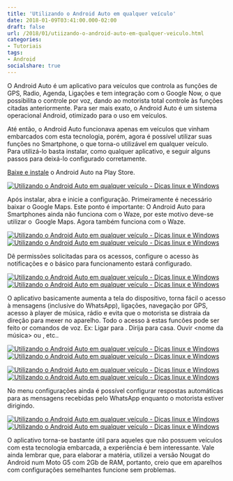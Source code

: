 ```yaml
---
title: 'Utilizando o Android Auto em qualquer veículo'
date: 2018-01-09T03:41:00.000-02:00
draft: false
url: /2018/01/utiizando-o-android-auto-em-qualquer-veiculo.html
categories: 
- Tutoriais
tags:
- Android
socialshare: true
---
```


O Android Auto é um aplicativo para veículos que controla as funções de GPS, Radio, Agenda, Ligações e tem integração com o Google Now, o que possibilita o controle por voz, dando ao motorista total controle às funções citadas anteriormente. Para ser mais exato, o Android Auto é um sistema operacional Android, otimizado para o uso em veículos.

<!--more--> 
  
Até então, o Android Auto funcionava apenas em veículos que vinham embarcados com esta tecnologia, porém, agora é possível utilizar suas funções no Smartphone, o que torna-o utilizável em qualquer veículo.  
Para utilizá-lo basta instalar, como qualquer aplicativo, e seguir alguns passos para deixá-lo configurado corretamente.

[Baixe e instale](https://play.google.com/store/apps/details?id=com.google.android.projection.gearhead&hl=pt_BR) o Android Auto na Play Store.  
  

[![Utilizando o Android Auto em qualquer veículo - Dicas linux e Windows](https://3.bp.blogspot.com/-cA1KW2Tobvo/WlP8g3uqAGI/AAAAAAAAHmY/G32yjHBNAPQjRSfR3uHAf2MTZZBm9Gw0wCPcBGAYYCw/s400/Screenshot_20180108-174813.png "Utilizando o Android Auto em qualquer veículo - Dicas linux e Windows")](https://3.bp.blogspot.com/-cA1KW2Tobvo/WlP8g3uqAGI/AAAAAAAAHmY/G32yjHBNAPQjRSfR3uHAf2MTZZBm9Gw0wCPcBGAYYCw/s1600/Screenshot_20180108-174813.png)

  

Após instalar, abra e inicie a configuração. Primeiramente é necessário baixar o Google Maps. Este ponto é importante: O Android Auto para Smartphones ainda não funciona com o Waze, por este motivo deve-se utilizar o  Google Maps. Agora também funciona com o Waze.  
  

[![Utilizando o Android Auto em qualquer veículo - Dicas linux e Windows](https://1.bp.blogspot.com/-B8knb4_FoA8/WlP8gn38BjI/AAAAAAAAHmY/JTVDsbxAJe8Yc77OFpb1-dKHvBn_mYBeQCPcBGAYYCw/s400/Screenshot_20180108-174837.png "Utilizando o Android Auto em qualquer veículo - Dicas linux e Windows")](https://1.bp.blogspot.com/-B8knb4_FoA8/WlP8gn38BjI/AAAAAAAAHmY/JTVDsbxAJe8Yc77OFpb1-dKHvBn_mYBeQCPcBGAYYCw/s1600/Screenshot_20180108-174837.png)[![Utilizando o Android Auto em qualquer veículo - Dicas linux e Windows](https://3.bp.blogspot.com/-0ZI4DUnHRfU/WlP8hvSuR3I/AAAAAAAAHmY/JNRtAVYt_vohpvAAcxGY25KT4T4ECKclgCPcBGAYYCw/s400/Screenshot_20180108-174848.png "Utilizando o Android Auto em qualquer veículo - Dicas linux e Windows")](https://3.bp.blogspot.com/-0ZI4DUnHRfU/WlP8hvSuR3I/AAAAAAAAHmY/JNRtAVYt_vohpvAAcxGY25KT4T4ECKclgCPcBGAYYCw/s1600/Screenshot_20180108-174848.png)

  

Dê permissões solicitadas para os acessos, configure o acesso às notificações e o básico para funcionamento estará configurado.  
  

[![Utilizando o Android Auto em qualquer veículo - Dicas linux e Windows](https://1.bp.blogspot.com/-9dCRYbS2t94/WlP8iB-_3oI/AAAAAAAAHmY/2DhI1nO5b7gVKV8xN5jDH5vaRgiRCNKggCPcBGAYYCw/s400/Screenshot_20180108-174938.png "Utilizando o Android Auto em qualquer veículo - Dicas linux e Windows")](https://1.bp.blogspot.com/-9dCRYbS2t94/WlP8iB-_3oI/AAAAAAAAHmY/2DhI1nO5b7gVKV8xN5jDH5vaRgiRCNKggCPcBGAYYCw/s1600/Screenshot_20180108-174938.png)[![Utilizando o Android Auto em qualquer veículo - Dicas linux e Windows](https://3.bp.blogspot.com/-nM0IWC5xS-Q/WlP8ii8GxpI/AAAAAAAAHmY/kYQTNR_2wLA7y-SuteYvnoSyeXaMmgcfQCPcBGAYYCw/s400/Screenshot_20180108-175018.png "Utilizando o Android Auto em qualquer veículo - Dicas linux e Windows")](https://3.bp.blogspot.com/-nM0IWC5xS-Q/WlP8ii8GxpI/AAAAAAAAHmY/kYQTNR_2wLA7y-SuteYvnoSyeXaMmgcfQCPcBGAYYCw/s1600/Screenshot_20180108-175018.png)

  

O aplicativo basicamente aumenta a tela do dispositivo, torna fácil o acesso à mensagens (inclusive do WhatsApp), ligações, navegação por GPS, acesso à player de música, rádio e evita que o motorista se distraia da direção para mexer no aparelho. Todo o acesso à estas funcões pode ser feito or comandos de voz. Ex: Ligar para . Dirija para casa. Ouvir <nome da música> ou <nome do artista>, etc..  
  

[![Utilizando o Android Auto em qualquer veículo - Dicas linux e Windows](https://4.bp.blogspot.com/-THuf71oMm-w/WlP8i7XZ_rI/AAAAAAAAHmk/KBH2j220gSgXoCnxb10KJmuQQBh6e_FkwCPcBGAYYCw/s400/Screenshot_20180108-175124.png "Utilizando o Android Auto em qualquer veículo - Dicas linux e Windows")](https://4.bp.blogspot.com/-THuf71oMm-w/WlP8i7XZ_rI/AAAAAAAAHmk/KBH2j220gSgXoCnxb10KJmuQQBh6e_FkwCPcBGAYYCw/s1600/Screenshot_20180108-175124.png)[![Utilizando o Android Auto em qualquer veículo - Dicas linux e Windows](https://3.bp.blogspot.com/-kWNckTuV32Y/WlP8jDvUjXI/AAAAAAAAHmY/Ru2HH2fD3tAtYqyIeG-cViaD3m8C02tAgCPcBGAYYCw/s400/Screenshot_20180108-175131.png "Utilizando o Android Auto em qualquer veículo - Dicas linux e Windows")](https://3.bp.blogspot.com/-kWNckTuV32Y/WlP8jDvUjXI/AAAAAAAAHmY/Ru2HH2fD3tAtYqyIeG-cViaD3m8C02tAgCPcBGAYYCw/s1600/Screenshot_20180108-175131.png)

[![Utilizando o Android Auto em qualquer veículo - Dicas linux e Windows](https://1.bp.blogspot.com/-I3sbY41c6EQ/WlP8jOfNZCI/AAAAAAAAHmE/q9fO0ODUyuohAXZc6YobN62jvb2gLYGgQCPcBGAYYCw/s400/Screenshot_20180108-175138.png "Utilizando o Android Auto em qualquer veículo - Dicas linux e Windows")](https://1.bp.blogspot.com/-I3sbY41c6EQ/WlP8jOfNZCI/AAAAAAAAHmE/q9fO0ODUyuohAXZc6YobN62jvb2gLYGgQCPcBGAYYCw/s1600/Screenshot_20180108-175138.png)[![Utilizando o Android Auto em qualquer veículo - Dicas linux e Windows](https://3.bp.blogspot.com/-qFD3PHWcRPs/WlP8kF3cuyI/AAAAAAAAHmM/mIDK7NrRHxY1320XLwrZLb8UyMq7eoBfACPcBGAYYCw/s400/Screenshot_20180108-175333.png "Utilizando o Android Auto em qualquer veículo - Dicas linux e Windows")](https://3.bp.blogspot.com/-qFD3PHWcRPs/WlP8kF3cuyI/AAAAAAAAHmM/mIDK7NrRHxY1320XLwrZLb8UyMq7eoBfACPcBGAYYCw/s1600/Screenshot_20180108-175333.png)

  

No menu configurações ainda é possível configurar respostas automáticas para as mensagens recebidas pelo WhatsApp enquanto o motorista estiver dirigindo.  
  

[![Utilizando o Android Auto em qualquer veículo - Dicas linux e Windows](https://2.bp.blogspot.com/-nOfX9tUlpTA/WlP8kO_8AEI/AAAAAAAAHmQ/okXYunBWCFIl4S3YnACWtu2Yk9Ga-ZvHgCPcBGAYYCw/s400/Screenshot_20180108-175419.png "Utilizando o Android Auto em qualquer veículo - Dicas linux e Windows")](https://2.bp.blogspot.com/-nOfX9tUlpTA/WlP8kO_8AEI/AAAAAAAAHmQ/okXYunBWCFIl4S3YnACWtu2Yk9Ga-ZvHgCPcBGAYYCw/s1600/Screenshot_20180108-175419.png)[![Utilizando o Android Auto em qualquer veículo - Dicas linux e Windows](https://1.bp.blogspot.com/-3eupJKX-nvk/WlP8kbXhZ5I/AAAAAAAAHmU/1IZk-Nmjem4WgN7z0bFQkyqD1HaX-E82gCPcBGAYYCw/s400/Screenshot_20180108-175437.png "Utilizando o Android Auto em qualquer veículo - Dicas linux e Windows")](https://1.bp.blogspot.com/-3eupJKX-nvk/WlP8kbXhZ5I/AAAAAAAAHmU/1IZk-Nmjem4WgN7z0bFQkyqD1HaX-E82gCPcBGAYYCw/s1600/Screenshot_20180108-175437.png)

  

O aplicativo torna-se bastante útil para aqueles que não possuem veículos com esta tecnologia embarcada, a experiência é bem interessante. Vale ainda lembrar que, para elaborar a matéria, utilizei a versão Nougat do Android num Moto G5 com 2Gb de RAM, portanto, creio que em aparelhos com configurações semelhantes funcione sem problemas.
